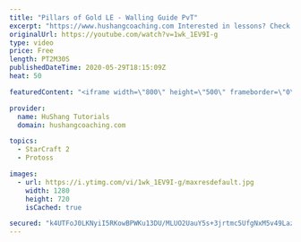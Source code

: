 ```yaml
---
title: "Pillars of Gold LE - Walling Guide PvT"
excerpt: "https://www.hushangcoaching.com Interested in lessons? Check out the website for more information ------------------------------------------------------------------------------------------------------- Want to support HuShang Tutorials directly? Patreon is a website where you can contribute a monthly"
originalUrl: https://youtube.com/watch?v=1wk_1EV9I-g
type: video
price: Free
length: PT2M30S
publishedDateTime: 2020-05-29T18:15:09Z
heat: 50

featuredContent: "<iframe width=\"800\" height=\"500\" frameborder=\"0\" src=\"https://www.youtube.com/embed/1wk_1EV9I-g\" allow=\"accelerometer; autoplay; encrypted-media; gyroscope; picture-in-picture\" allowfullscreen></iframe>"

provider:
  name: HuShang Tutorials
  domain: hushangcoaching.com

topics:
  - StarCraft 2
  - Protoss

images:
  - url: https://i.ytimg.com/vi/1wk_1EV9I-g/maxresdefault.jpg
    width: 1280
    height: 720
    isCached: true

secured: "k4UTFoJ0LKNyiI5RKowBPWKu13DU/MLUO2UauY5s+3jrtmc5UfgNxM5v49LazEdlATg5VhD5BkypzUy3JE7mLHc4V+WHtmM9EUYCGiKnbFYPPzcZgpxNjG2zZhtyjyK0GJL0a4N1kSyEXHgYHkfZ0ElwP4DZ77mq/CCheV5mUHsmZs5HaUKi1Ngw/y9etl0T7w4G0hnjCtT2+s1S8RiCKYuIwP5xyYbvIWMUUawR0chFCNMMZF91AgzFeafOBTsl3jjzg/Dce/yXFni9IHVQuVGWtkeAagHZBL5n4+gzQxxu2Mow1rI0K1knX7mxmvJXlm5orhVH9PudUaxaGYlGyhOFqC3zh2Rv+GINL9fs5g0WMCQpXOq6Hd0SsI8mcdS1wepfcWJZ1nK+9qMsGW7LtJw0hWCx+Q7RqqtzmzbKRr8=;l3U9e0O4TuFPLCTK+1XpFA=="
---
```


